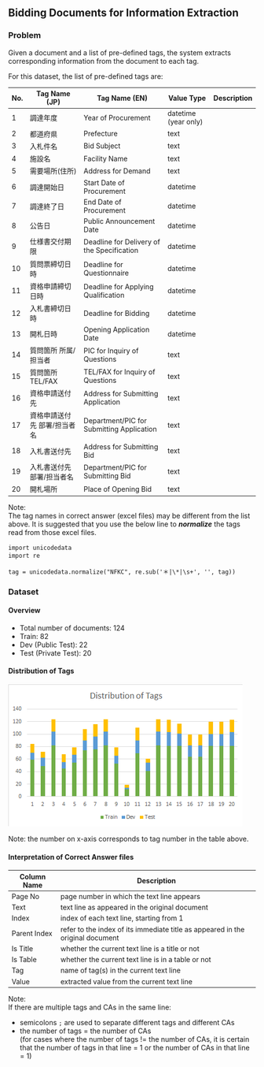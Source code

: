 ## Bidding Documents for Information Extraction

### Problem

Given a document and a list of pre-defined tags, the system extracts corresponding information from
the document to each tag.

For this dataset, the list of pre-defined tags are:

| No. | Tag Name (JP) | Tag Name (EN) | Value Type | Description |
| --- |------|------|---|---|
| 1 | 調達年度 | Year of Procurement | datetime (year only) |   |
| 2 | 都道府県 | Prefecture | text |   |
| 3 | 入札件名 | Bid Subject | text |   |
| 4 | 施設名 | Facility Name | text |   |
| 5 | 需要場所(住所) | Address for Demand | text |   |
| 6 | 調達開始日 | Start Date of Procurement | datetime |   |
| 7 | 調達終了日 | End Date of Procurement | datetime |   |
| 8 | 公告日 | Public Announcement Date | datetime |   |
| 9 | 仕様書交付期限 | Deadline for Delivery of the Specification | datetime |   |
| 10 | 質問票締切日時 | Deadline for Questionnaire | datetime |   |
| 11 | 資格申請締切日時 | Deadline for Applying Qualification | datetime |   |
| 12 | 入札書締切日時 | Deadline for Bidding | datetime |   |
| 13 | 開札日時 | Opening Application Date | datetime |   |
| 14 | 質問箇所 所属/担当者 | PIC for Inquiry of Questions | text |   |
| 15 | 質問箇所 TEL/FAX | TEL/FAX for Inquiry of Questions | text |   |
| 16 | 資格申請送付先 | Address for Submitting Application | text |   |
| 17 | 資格申請送付先 部署/担当者名 | Department/PIC for Submitting Application | text |   |
| 18 | 入札書送付先 | Address for Submitting Bid | text |   |
| 19 | 入札書送付先 部署/担当者名 | Department/PIC for Submitting Bid | text |   |
| 20 | 開札場所 | Place of Opening Bid | text |   |

Note: \
The tag names in correct answer (excel files) may be different from the list above. It is suggested 
that you use the below line to **_normalize_** the tags read from those excel files.
```buildoutcfg
import unicodedata
import re

tag = unicodedata.normalize("NFKC", re.sub('＊|\*|\s+', '', tag))
```

### Dataset

#### Overview

- Total number of documents: 124
- Train: 82
- Dev (Public Test): 22
- Test (Private Test): 20

#### Distribution of Tags

![Distribution of Tags](tag_distribution.png)

Note: the number on x-axis corresponds to tag number in the table above.

#### Interpretation of Correct Answer files

| Column Name | Description |
| ----- | ------ |
| Page No | page number in which the text line appears |
| Text | text line as appeared in the original document |
| Index | index of each text line, starting from 1 |
| Parent Index | refer to the index of its immediate title as appeared in the original document |
| Is Title | whether the current text line is a title or not |
| Is Table | whether the current text line is in a table or not |
| Tag | name of tag(s) in the current text line |
| Value | extracted value from the current text line |

Note: \
If there are multiple tags and CAs in the same line: 
- semicolons `;` are used to separate different tags and different CAs
- the number of tags = the number of CAs \
(for cases where the number of tags != the number of CAs, it is certain
that the number of tags in that line = 1 or the number of CAs in that line = 1)

